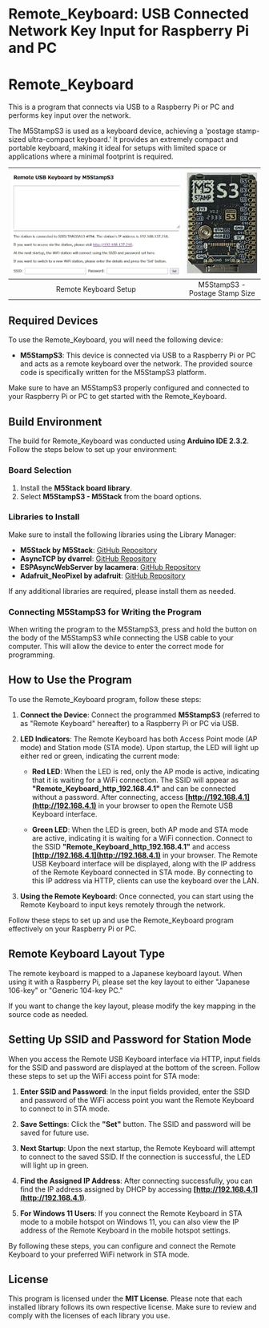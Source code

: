 # Remote_Keyboard: USB Connected Network Key Input for Raspberry Pi and PC


# Remote_Keyboard
This is a program that connects via USB to a Raspberry Pi or PC and performs key input over the network.

The M5StampS3 is used as a keyboard device, achieving a 'postage stamp-sized ultra-compact keyboard.' It provides an extremely compact and portable keyboard, making it ideal for setups with limited space or applications where a minimal footprint is required.

| ![Remote Keyboard](img/RemoteKeyboard.jpg) | ![M5StampS3](img/M5StampS3.jpg) |
|:------------------------------------------:|:-------------------------------:|
| Remote Keyboard Setup                      | M5StampS3 - Postage Stamp Size  |


## Required Devices

To use the Remote_Keyboard, you will need the following device:

- **M5StampS3**: This device is connected via USB to a Raspberry Pi or PC and acts as a remote keyboard over the network. The provided source code is specifically written for the M5StampS3 platform.

Make sure to have an M5StampS3 properly configured and connected to your Raspberry Pi or PC to get started with the Remote_Keyboard.

## Build Environment

The build for Remote_Keyboard was conducted using **Arduino IDE 2.3.2**. Follow the steps below to set up your environment:

### Board Selection

1. Install the **M5Stack board library**.
2. Select **M5StampS3 - M5Stack** from the board options.

### Libraries to Install

Make sure to install the following libraries using the Library Manager:

- **M5Stack by M5Stack**: [GitHub Repository](https://github.com/m5stack/m5stack)
- **AsyncTCP by dvarrel**: [GitHub Repository](https://github.com/dvarrel/AsyncTCP)
- **ESPAsyncWebServer by lacamera**: [GitHub Repository](https://github.com/lacamera/ESPAsyncWebServer)
- **Adafruit_NeoPixel by adafruit**: [GitHub Repository](https://github.com/adafruit/Adafruit_NeoPixel)

If any additional libraries are required, please install them as needed.

### Connecting M5StampS3 for Writing the Program

When writing the program to the M5StampS3, press and hold the button on the body of the M5StampS3 while connecting the USB cable to your computer. This will allow the device to enter the correct mode for programming.


## How to Use the Program

To use the Remote_Keyboard program, follow these steps:

1. **Connect the Device**: Connect the programmed **M5StampS3** (referred to as "Remote Keyboard" hereafter) to a Raspberry Pi or PC via USB.

2. **LED Indicators**: The Remote Keyboard has both Access Point mode (AP mode) and Station mode (STA mode). Upon startup, the LED will light up either red or green, indicating the current mode:

   - **Red LED**: When the LED is red, only the AP mode is active, indicating that it is waiting for a WiFi connection. The SSID will appear as **"Remote_Keyboard_http_192.168.4.1"** and can be connected without a password. After connecting, access **[http://192.168.4.1](http://192.168.4.1)** in your browser to open the Remote USB Keyboard interface.

   - **Green LED**: When the LED is green, both AP mode and STA mode are active, indicating it is waiting for a WiFi connection. Connect to the SSID **"Remote_Keyboard_http_192.168.4.1"** and access **[http://192.168.4.1](http://192.168.4.1)** in your browser. The Remote USB Keyboard interface will be displayed, along with the IP address of the Remote Keyboard connected in STA mode. By connecting to this IP address via HTTP, clients can use the keyboard over the LAN.

3. **Using the Remote Keyboard**: Once connected, you can start using the Remote Keyboard to input keys remotely through the network.

Follow these steps to set up and use the Remote_Keyboard program effectively on your Raspberry Pi or PC.

## Remote Keyboard Layout Type

The remote keyboard is mapped to a Japanese keyboard layout. When using it with a Raspberry Pi, please set the key layout to either "Japanese 106-key" or "Generic 104-key PC."

If you want to change the key layout, please modify the key mapping in the source code as needed.

## Setting Up SSID and Password for Station Mode

When you access the Remote USB Keyboard interface via HTTP, input fields for the SSID and password are displayed at the bottom of the screen. Follow these steps to set up the WiFi access point for STA mode:

1. **Enter SSID and Password**: In the input fields provided, enter the SSID and password of the WiFi access point you want the Remote Keyboard to connect to in STA mode.

2. **Save Settings**: Click the **"Set"** button. The SSID and password will be saved for future use.

3. **Next Startup**: Upon the next startup, the Remote Keyboard will attempt to connect to the saved SSID. If the connection is successful, the LED will light up in green.

4. **Find the Assigned IP Address**: After connecting successfully, you can find the IP address assigned by DHCP by accessing **[http://192.168.4.1](http://192.168.4.1)**.

5. **For Windows 11 Users**: If you connect the Remote Keyboard in STA mode to a mobile hotspot on Windows 11, you can also view the IP address of the Remote Keyboard in the mobile hotspot settings.

By following these steps, you can configure and connect the Remote Keyboard to your preferred WiFi network in STA mode.

## License

This program is licensed under the **MIT License**. Please note that each installed library follows its own respective license. Make sure to review and comply with the licenses of each library you use.
